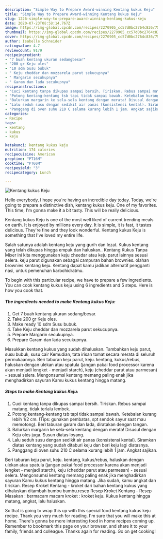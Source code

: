 ```yaml
---
description: "Simple Way to Prepare Award-winning Kentang kukus Keju"
title: "Simple Way to Prepare Award-winning Kentang kukus Keju"
slug: 1226-simple-way-to-prepare-award-winning-kentang-kukus-keju
date: 2020-07-23T08:58:14.767Z
image: https://img-global.cpcdn.com/recipes/2270905_cc57d0bc2764c836/751x532cq70/kentang-kukus-keju-foto-resep-utama.jpg
thumbnail: https://img-global.cpcdn.com/recipes/2270905_cc57d0bc2764c836/751x532cq70/kentang-kukus-keju-foto-resep-utama.jpg
cover: https://img-global.cpcdn.com/recipes/2270905_cc57d0bc2764c836/751x532cq70/kentang-kukus-keju-foto-resep-utama.jpg
author: Isabelle Schneider
ratingvalue: 4.7
reviewcount: 9179
recipeingredient:
- "7 buah kentang ukuran sedangbesar"
- "200 gr Keju oles"
- "10 sdm Susu bubuk"
- " Keju cheddar dan mozzarela parut sekucupnya"
- " Margarin secukupnya"
- " Garam dan lada secukupnya"
recipeinstructions:
- "Cuci kentang tanpa dikupas sampai bersih. Tiriskan. Rebus sampai matang, tidak terlalu lembek."
- "Potong kentang-kentang tsb tapi tidak sampai bawah. Ketebalan kurang lebih 1/2 cm. (Tips: gunakan pembatas, spt sendok sayur saat mau memotong). Beri taburan garam dan lada, diratakan dengan tangan."
- "Balurkan margarin ke sela-sela kentang dengan merata! Disusul dengan Keju oles juga. Susun diatas loyang."
- "Lalu seduh susu dengan sedikit air panas (konsistensi kental). Siramkan diatas kentang yang sudah ditaburi keju dan beri keju lagi diatasnya."
- "Panggang di oven suhu 210 C selama kurang lebih 1 jam. Angkat sajikan."
categories:
- Recipe
tags:
- kentang
- kukus
- keju

katakunci: kentang kukus keju 
nutrition: 174 calories
recipecuisine: American
preptime: "PT16M"
cooktime: "PT60M"
recipeyield: "3"
recipecategory: Lunch

---
```



![Kentang kukus Keju](https://img-global.cpcdn.com/recipes/2270905_cc57d0bc2764c836/751x532cq70/kentang-kukus-keju-foto-resep-utama.jpg)

Hello everybody, I hope you're having an incredible day today. Today, we're going to prepare a distinctive dish, kentang kukus keju. One of my favorites. This time, I'm gonna make it a bit tasty. This will be really delicious.

Kentang kukus Keju is one of the most well liked of current trending meals on earth. It is enjoyed by millions every day. It is simple, it is fast, it tastes delicious. They're fine and they look wonderful. Kentang kukus Keju is something that I've loved my entire life.

Salah satunya adalah kentang keju yang gurih dan lezat. Kukus kentang yang telah dikupas hingga empuk dan haluskan.. Kentang Kukus Tanpa Mixer ini kita menggunakan keju cheedar atau keju parut lainnya sesuai selera. keju parut digunakan sebagai campuran bahan brownies. olahan brownies kentang keju. Kentang dapat kamu jadikan alternatif pengganti nasi, untuk pemenuhan karbohidratmu.


To begin with this particular recipe, we have to prepare a few ingredients. You can cook kentang kukus keju using 6 ingredients and 5 steps. Here is how you cook that.

<!--inarticleads1-->

##### The ingredients needed to make Kentang kukus Keju:

1. Get 7 buah kentang ukuran sedang/besar.
1. Take 200 gr Keju oles.
1. Make ready 10 sdm Susu bubuk.
1. Take  Keju cheddar dan mozzarela parut sekucupnya.
1. Prepare  Margarin secukupnya.
1. Prepare  Garam dan lada secukupnya.


Masukkan kentang kukus yang sudah dihaluskan. Tambahkan keju parut, susu bubuk, susu cair Kemudian, tata irisan tomat secara merata di seluruh permukaannya. Beri taburan keju parut, keju. kentang, kukus/rebus, haluskan dengan ulekan atau spatula (jangan pakai food processor karena akan menjadi lengket - menjadi starch), keju (cheddar parut atau parmesan) - sesuai selera. Mengonsumsi kentang memang paling enak jika menghadirkan sayuran Kamu kukus kentang hingga matang. 

<!--inarticleads2-->

##### Steps to make Kentang kukus Keju:

1. Cuci kentang tanpa dikupas sampai bersih. Tiriskan. Rebus sampai matang, tidak terlalu lembek.
1. Potong kentang-kentang tsb tapi tidak sampai bawah. Ketebalan kurang lebih 1/2 cm. (Tips: gunakan pembatas, spt sendok sayur saat mau memotong). Beri taburan garam dan lada, diratakan dengan tangan.
1. Balurkan margarin ke sela-sela kentang dengan merata! Disusul dengan Keju oles juga. Susun diatas loyang.
1. Lalu seduh susu dengan sedikit air panas (konsistensi kental). Siramkan diatas kentang yang sudah ditaburi keju dan beri keju lagi diatasnya.
1. Panggang di oven suhu 210 C selama kurang lebih 1 jam. Angkat sajikan.


Beri taburan keju parut, keju. kentang, kukus/rebus, haluskan dengan ulekan atau spatula (jangan pakai food processor karena akan menjadi lengket - menjadi starch), keju (cheddar parut atau parmesan) - sesuai selera. Mengonsumsi kentang memang paling enak jika menghadirkan sayuran Kamu kukus kentang hingga matang. Jika sudah, kamu angkat dan tiriskan. Resep Kroket Kentang - kroket dari bahan kentang kukus yang dihaluskan ditambah bumbu bumbu.resep Resep Kroket Kentang - Resep Masakan : bermacam macam kroket : kroket keju. Kukus kentang hingga matang, angkat, lalu haluskan. 

So that is going to wrap this up with this special food kentang kukus keju recipe. Thank you very much for reading. I'm sure that you will make this at home. There's gonna be more interesting food in home recipes coming up. Remember to bookmark this page on your browser, and share it to your family, friends and colleague. Thanks again for reading. Go on get cooking!
